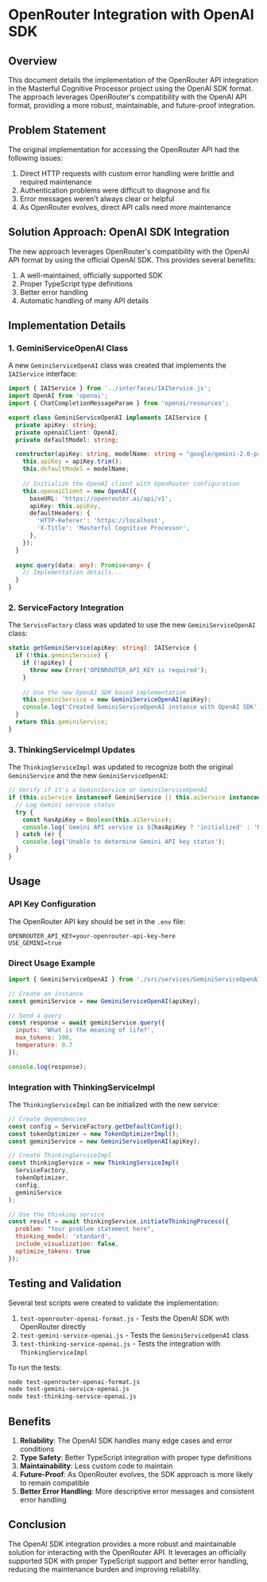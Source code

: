 # OpenRouter Integration with OpenAI SDK

## Overview

This document details the implementation of the OpenRouter API integration in the Masterful Cognitive Processor project using the OpenAI SDK format. The approach leverages OpenRouter's compatibility with the OpenAI API format, providing a more robust, maintainable, and future-proof integration.

## Problem Statement

The original implementation for accessing the OpenRouter API had the following issues:

1. Direct HTTP requests with custom error handling were brittle and required maintenance
2. Authentication problems were difficult to diagnose and fix
3. Error messages weren't always clear or helpful
4. As OpenRouter evolves, direct API calls need more maintenance

## Solution Approach: OpenAI SDK Integration

The new approach leverages OpenRouter's compatibility with the OpenAI API format by using the official OpenAI SDK. This provides several benefits:

1. A well-maintained, officially supported SDK
2. Proper TypeScript type definitions
3. Better error handling
4. Automatic handling of many API details

## Implementation Details

### 1. GeminiServiceOpenAI Class

A new `GeminiServiceOpenAI` class was created that implements the `IAIService` interface:

```typescript
import { IAIService } from '../interfaces/IAIService.js';
import OpenAI from 'openai';
import { ChatCompletionMessageParam } from 'openai/resources';

export class GeminiServiceOpenAI implements IAIService {
  private apiKey: string;
  private openaiClient: OpenAI;
  private defaultModel: string;

  constructor(apiKey: string, modelName: string = "google/gemini-2.0-pro-exp-02-05:free") {
    this.apiKey = apiKey.trim();
    this.defaultModel = modelName;
    
    // Initialize the OpenAI client with OpenRouter configuration
    this.openaiClient = new OpenAI({
      baseURL: 'https://openrouter.ai/api/v1',
      apiKey: this.apiKey,
      defaultHeaders: {
        'HTTP-Referer': 'https://localhost', 
        'X-Title': 'Masterful Cognitive Processor',
      },
    });
  }
  
  async query(data: any): Promise<any> {
    // Implementation details...
  }
}
```

### 2. ServiceFactory Integration

The `ServiceFactory` class was updated to use the new `GeminiServiceOpenAI` class:

```typescript
static getGeminiService(apiKey: string): IAIService {
  if (!this.geminiService) {
    if (!apiKey) {
      throw new Error('OPENROUTER_API_KEY is required');
    }
    
    // Use the new OpenAI SDK based implementation
    this.geminiService = new GeminiServiceOpenAI(apiKey);
    console.log('Created GeminiServiceOpenAI instance with OpenAI SDK');
  }
  return this.geminiService;
}
```

### 3. ThinkingServiceImpl Updates

The `ThinkingServiceImpl` was updated to recognize both the original `GeminiService` and the new `GeminiServiceOpenAI`:

```typescript
// Verify if it's a GeminiService or GeminiServiceOpenAI
if (this.aiService instanceof GeminiService || this.aiService instanceof GeminiServiceOpenAI) {
  // Log Gemini service status
  try {
    const hasApiKey = Boolean(this.aiService);
    console.log(`Gemini API service is ${hasApiKey ? 'initialized' : 'NOT properly initialized'}`);
  } catch (e) {
    console.log('Unable to determine Gemini API key status');
  }
}
```

## Usage

### API Key Configuration

The OpenRouter API key should be set in the `.env` file:

```
OPENROUTER_API_KEY=your-openrouter-api-key-here
USE_GEMINI=true
```

### Direct Usage Example

```javascript
import { GeminiServiceOpenAI } from './src/services/GeminiServiceOpenAI.js';

// Create an instance
const geminiService = new GeminiServiceOpenAI(apiKey);

// Send a query
const response = await geminiService.query({
  inputs: 'What is the meaning of life?',
  max_tokens: 100,
  temperature: 0.7
});

console.log(response);
```

### Integration with ThinkingServiceImpl

The `ThinkingServiceImpl` can be initialized with the new service:

```javascript
// Create dependencies
const config = ServiceFactory.getDefaultConfig();
const tokenOptimizer = new TokenOptimizerImpl();
const geminiService = new GeminiServiceOpenAI(apiKey);

// Create ThinkingServiceImpl
const thinkingService = new ThinkingServiceImpl(
  ServiceFactory,
  tokenOptimizer,
  config,
  geminiService
);

// Use the thinking service
const result = await thinkingService.initiateThinkingProcess({
  problem: "Your problem statement here",
  thinking_model: 'standard',
  include_visualization: false,
  optimize_tokens: true
});
```

## Testing and Validation

Several test scripts were created to validate the implementation:

1. `test-openrouter-openai-format.js` - Tests the OpenAI SDK with OpenRouter directly
2. `test-gemini-service-openai.js` - Tests the `GeminiServiceOpenAI` class
3. `test-thinking-service-openai.js` - Tests the integration with `ThinkingServiceImpl`

To run the tests:

```bash
node test-openrouter-openai-format.js
node test-gemini-service-openai.js
node test-thinking-service-openai.js
```

## Benefits

1. **Reliability**: The OpenAI SDK handles many edge cases and error conditions
2. **Type Safety**: Better TypeScript integration with proper type definitions
3. **Maintainability**: Less custom code to maintain
4. **Future-Proof**: As OpenRouter evolves, the SDK approach is more likely to remain compatible
5. **Better Error Handling**: More descriptive error messages and consistent error handling

## Conclusion

The OpenAI SDK integration provides a more robust and maintainable solution for interacting with the OpenRouter API. It leverages an officially supported SDK with proper TypeScript support and better error handling, reducing the maintenance burden and improving reliability.